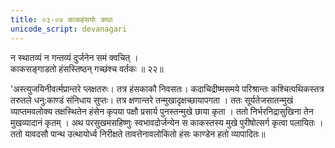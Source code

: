 ```yaml
---
title: ०३-०४ काकहंसयोः कथा
unicode_script: devanagari
---
```

न स्थातव्यं न गन्तव्यं दुर्जनेन समं क्वचित् ।  
काकसङ्गाडतो हंसस्तिष्ठन् गच्छंश्च वर्तकः ॥ २२॥

 'अस्त्युजयिनीवर्त्मप्रान्तरे प्लक्षतरुः। तत्र हंसकाकौ निवसतः। कदाचिद्रीष्मसमये परिश्रान्तः कश्चित्पथिकस्तत्र तरुतले धनु:काण्डं संनिधाय सुप्तः। तत्र क्षणान्तरे तन्मुखादृक्षच्छायापगता । ततः सूर्यतेजसातन्मुखं व्याप्तमवलोक्य तक्षस्थितेन हंसेन कृपया पक्षौ प्रसार्य पुनस्तन्मुखे छाया कृता । ततो निर्भरनिद्रासुखिना तेन मुखव्यादानं कृतम् । अथ परसुखमसहिष्णुः स्वभावदोर्जन्येन स काकस्तस्य मुखे पुरीषोत्सर्ग कृत्वा पलायितः । ततो यावदसौ पान्थ उत्थायोर्ध्व निरीक्षते तावत्तेनावलोकितो हंसः काण्डेन हतो व्यापादितः॥

 
